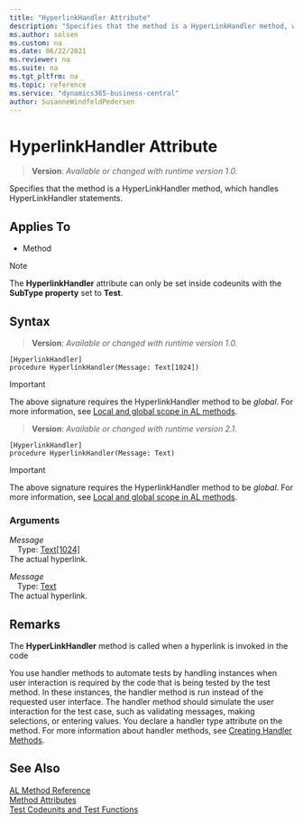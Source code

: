 ```yaml
---
title: "HyperlinkHandler Attribute"
description: "Specifies that the method is a HyperLinkHandler method, which handles HyperLinkHandler statements."
ms.author: solsen
ms.custom: na
ms.date: 06/22/2021
ms.reviewer: na
ms.suite: na
ms.tgt_pltfrm: na
ms.topic: reference
ms.service: "dynamics365-business-central"
author: SusanneWindfeldPedersen
---
```

[//]: # (START>DO_NOT_EDIT)
[//]: # (IMPORTANT:Do not edit any of the content between here and the END>DO_NOT_EDIT.)
[//]: # (Any modifications should be made in the .xml files in the ModernDev repo.)

# HyperlinkHandler Attribute
> **Version**: _Available or changed with runtime version 1.0._

Specifies that the method is a HyperLinkHandler method, which handles HyperLinkHandler statements.


## Applies To

- Method

> [!NOTE]
> The **HyperlinkHandler** attribute can only be set inside codeunits with the **SubType property** set to **Test**.

## Syntax


> **Version**: _Available or changed with runtime version 1.0._
```
[HyperlinkHandler]
procedure HyperlinkHandler(Message: Text[1024])
```
> [!IMPORTANT]
> The above signature requires the HyperlinkHandler method to be *global*. For more information, see [Local and global scope in AL methods](../devenv-al-methods.md%23local-and-global-scope).

> **Version**: _Available or changed with runtime version 2.1._
```
[HyperlinkHandler]
procedure HyperlinkHandler(Message: Text)
```
> [!IMPORTANT]
> The above signature requires the HyperlinkHandler method to be *global*. For more information, see [Local and global scope in AL methods](../devenv-al-methods.md%23local-and-global-scope).

### Arguments
*Message*  
&emsp;Type: [Text[1024]](../methods-auto/text/text-data-type.md)  
The actual hyperlink.  

*Message*  
&emsp;Type: [Text](../methods-auto/text/text-data-type.md)  
The actual hyperlink.  

[//]: # (IMPORTANT: END>DO_NOT_EDIT)

## Remarks

The **HyperLinkHandler** method is called when a hyperlink is invoked in the code

You use handler methods to automate tests by handling instances when user interaction is required by the code that is being tested by the test method. In these instances, the handler method is run instead of the requested user interface. The handler method should simulate the user interaction for the test case, such as validating messages, making selections, or entering values. You declare a handler type attribute on the method. For more information about handler methods, see [Creating Handler Methods](../devenv-creating-handler-methods.md).

## See Also  
[AL Method Reference](../methods-auto/library.md)  
[Method Attributes](devenv-method-attributes.md)  
[Test Codeunits and Test Functions](../devenv-test-codeunits-and-test-methods.md)